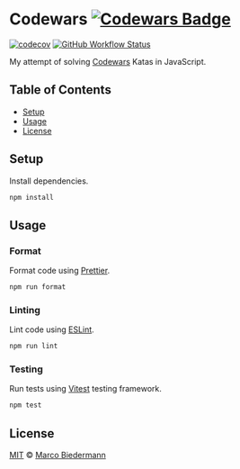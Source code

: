 # Codewars [![Codewars Badge](https://www.codewars.com/users/marcobiedermann/badges/micro)](https://www.codewars.com/users/marcobiedermann)

[![codecov](https://img.shields.io/codecov/c/gh/marcobiedermann/codewars)](https://codecov.io/gh/marcobiedermann/codewars)
[![GitHub Workflow Status](https://img.shields.io/github/workflow/status/marcobiedermann/codewars/CI)](https://github.com/marcobiedermann/codewars/actions/workflows/ci.yml)

My attempt of solving [Codewars](https://www.codewars.com/) Katas in JavaScript.

## Table of Contents

- [Setup](#setup)
- [Usage](#usage)
- [License](#license)

## Setup

Install dependencies.

```sh
npm install
```

## Usage

### Format

Format code using [Prettier](https://prettier.io/).

```sh
npm run format
```

### Linting

Lint code using [ESLint](https://eslint.org/).

```sh
npm run lint
```

### Testing

Run tests using [Vitest](https://vitest.dev/) testing framework.

```sh
npm test
```

## License

[MIT](LICENSE) © [Marco Biedermann](https://github.com/marcobiedermann)
